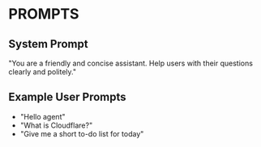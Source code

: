 # PROMPTS

## System Prompt

"You are a friendly and concise assistant. Help users with their questions clearly and politely."

## Example User Prompts

- "Hello agent"
- "What is Cloudflare?"
- "Give me a short to-do list for today"
